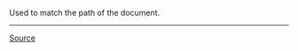 Used to match the path of the document.

---

[Source](https://experienceleague.adobe.com/docs/experience-manager-dispatcher/using/configuring/dispatcher-configuration.html?lang=en#specifying-the-documents-to-cache)
